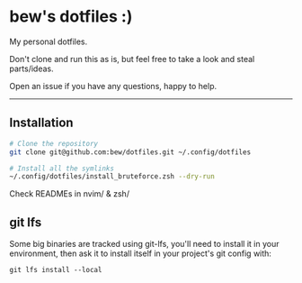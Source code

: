 # bew's dotfiles :)

My personal dotfiles.

Don't clone and run this as is, but feel free to take a look and steal parts/ideas.

Open an issue if you have any questions, happy to help.

---

## Installation

```sh
# Clone the repository
git clone git@github.com:bew/dotfiles.git ~/.config/dotfiles

# Install all the symlinks
~/.config/dotfiles/install_bruteforce.zsh --dry-run
```

Check READMEs in nvim/ & zsh/

## git lfs

Some big binaries are tracked using git-lfs, you'll need to install it in your environment, then ask it to install itself in your project's git config with:
```
git lfs install --local
```
